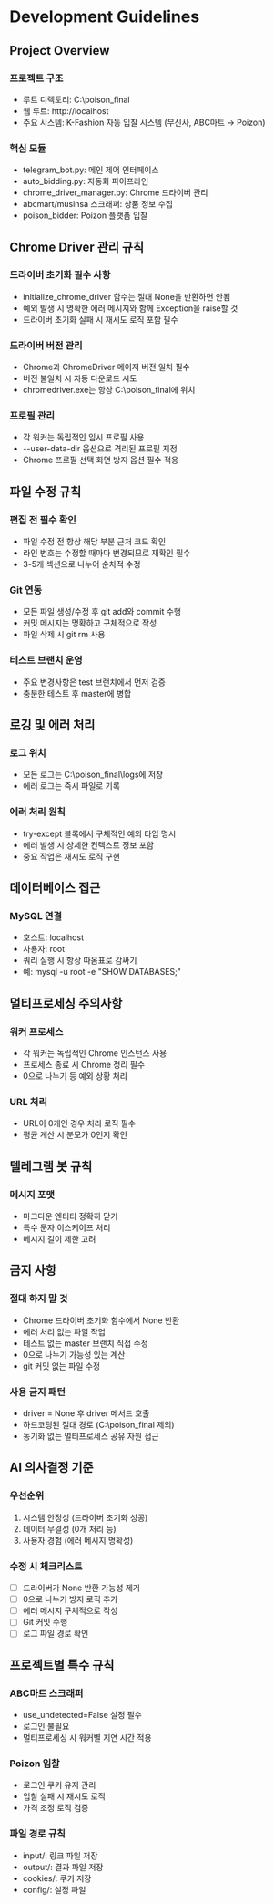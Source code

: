# Development Guidelines

## Project Overview

### 프로젝트 구조
- 루트 디렉토리: C:\poison_final
- 웹 루트: http://localhost
- 주요 시스템: K-Fashion 자동 입찰 시스템 (무신사, ABC마트 → Poizon)

### 핵심 모듈
- telegram_bot.py: 메인 제어 인터페이스
- auto_bidding.py: 자동화 파이프라인
- chrome_driver_manager.py: Chrome 드라이버 관리
- abcmart/musinsa 스크래퍼: 상품 정보 수집
- poison_bidder: Poizon 플랫폼 입찰

## Chrome Driver 관리 규칙

### 드라이버 초기화 필수 사항
- initialize_chrome_driver 함수는 절대 None을 반환하면 안됨
- 예외 발생 시 명확한 에러 메시지와 함께 Exception을 raise할 것
- 드라이버 초기화 실패 시 재시도 로직 포함 필수

### 드라이버 버전 관리
- Chrome과 ChromeDriver 메이저 버전 일치 필수
- 버전 불일치 시 자동 다운로드 시도
- chromedriver.exe는 항상 C:\poison_final에 위치

### 프로필 관리
- 각 워커는 독립적인 임시 프로필 사용
- --user-data-dir 옵션으로 격리된 프로필 지정
- Chrome 프로필 선택 화면 방지 옵션 필수 적용

## 파일 수정 규칙

### 편집 전 필수 확인
- 파일 수정 전 항상 해당 부분 근처 코드 확인
- 라인 번호는 수정할 때마다 변경되므로 재확인 필수
- 3-5개 섹션으로 나누어 순차적 수정

### Git 연동
- 모든 파일 생성/수정 후 git add와 commit 수행
- 커밋 메시지는 명확하고 구체적으로 작성
- 파일 삭제 시 git rm 사용

### 테스트 브랜치 운영
- 주요 변경사항은 test 브랜치에서 먼저 검증
- 충분한 테스트 후 master에 병합

## 로깅 및 에러 처리

### 로그 위치
- 모든 로그는 C:\poison_final\logs에 저장
- 에러 로그는 즉시 파일로 기록

### 에러 처리 원칙
- try-except 블록에서 구체적인 예외 타입 명시
- 에러 발생 시 상세한 컨텍스트 정보 포함
- 중요 작업은 재시도 로직 구현

## 데이터베이스 접근

### MySQL 연결
- 호스트: localhost
- 사용자: root
- 쿼리 실행 시 항상 따옴표로 감싸기
- 예: mysql -u root -e "SHOW DATABASES;"

## 멀티프로세싱 주의사항

### 워커 프로세스
- 각 워커는 독립적인 Chrome 인스턴스 사용
- 프로세스 종료 시 Chrome 정리 필수
- 0으로 나누기 등 예외 상황 처리

### URL 처리
- URL이 0개인 경우 처리 로직 필수
- 평균 계산 시 분모가 0인지 확인

## 텔레그램 봇 규칙

### 메시지 포맷
- 마크다운 엔티티 정확히 닫기
- 특수 문자 이스케이프 처리
- 메시지 길이 제한 고려

## 금지 사항

### 절대 하지 말 것
- Chrome 드라이버 초기화 함수에서 None 반환
- 에러 처리 없는 파일 작업
- 테스트 없는 master 브랜치 직접 수정
- 0으로 나누기 가능성 있는 계산
- git 커밋 없는 파일 수정

### 사용 금지 패턴
- driver = None 후 driver 메서드 호출
- 하드코딩된 절대 경로 (C:\poison_final 제외)
- 동기화 없는 멀티프로세스 공유 자원 접근

## AI 의사결정 기준

### 우선순위
1. 시스템 안정성 (드라이버 초기화 성공)
2. 데이터 무결성 (0개 처리 등)
3. 사용자 경험 (에러 메시지 명확성)

### 수정 시 체크리스트
- [ ] 드라이버가 None 반환 가능성 제거
- [ ] 0으로 나누기 방지 로직 추가
- [ ] 에러 메시지 구체적으로 작성
- [ ] Git 커밋 수행
- [ ] 로그 파일 경로 확인

## 프로젝트별 특수 규칙

### ABC마트 스크래퍼
- use_undetected=False 설정 필수
- 로그인 불필요
- 멀티프로세싱 시 워커별 지연 시간 적용

### Poizon 입찰
- 로그인 쿠키 유지 관리
- 입찰 실패 시 재시도 로직
- 가격 조정 로직 검증

### 파일 경로 규칙
- input/: 링크 파일 저장
- output/: 결과 파일 저장
- cookies/: 쿠키 저장
- config/: 설정 파일
